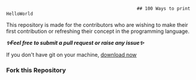                                                      ## 100 Ways to print HelloWorld

This repository is made for the contributors who are wishing to make their first contribution or refreshing their concept in the programming language.

***✨Feel free to submit a pull request  or raise any issue✨***

If you don't have git on your machine, [download now](https://docs.github.com/en/github/getting-started-with-github/set-up-git) 

### Fork this Repository


